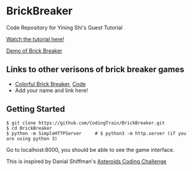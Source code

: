 # BrickBreaker
Code Repository for Yining Shi's Guest Tutorial

[Watch the tutorial here!](https://www.youtube.com/watch?v=5kEPixL8JoU)

[Demo of Brick Breaker](https://codingtrain.github.io/BrickBreaker)

## Links to other verisons of brick breaker games
* [Colorful Brick Breaker](https://yining1023.github.io/brickBreaker), [Code](https://github.com/yining1023/brickBreaker)
* Add your name and link here!

## Getting Started
```shell
$ git clone https://github.com/CodingTrain/BrickBreaker.git
$ cd BrickBreaker
$ python -m SimpleHTTPServer     # $ python3 -m http.server (if you are using python 3)
```
Go to localhost:8000, you should be able to see the game interface.

This is inspired by Danial Shiffman's [Asteroids Coding Challenge](https://www.youtube.com/watch?v=hacZU523FyM)
